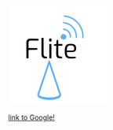 ![Flite](https://github.com/DJMarlow/Flite/blob/master/logo_raw.png)

[link to Google!](http://google.com)

